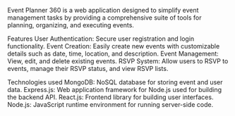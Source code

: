 Event Planner 360 is a web application designed to simplify event management tasks by providing a comprehensive suite of tools for planning, organizing, and executing events.

Features
User Authentication: Secure user registration and login functionality.
Event Creation: Easily create new events with customizable details such as date, time, location, and description.
Event Management: View, edit, and delete existing events.
RSVP System: Allow users to RSVP to events, manage their RSVP status, and view RSVP lists.

Technologies used
MongoDB: NoSQL database for storing event and user data.
Express.js: Web application framework for Node.js used for building the backend API.
React.js: Frontend library for building user interfaces.
Node.js: JavaScript runtime environment for running server-side code.

